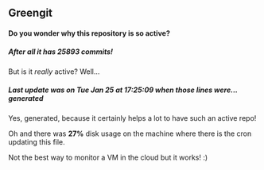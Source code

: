 ## Greengit

#### Do you wonder why this repository is so active?

##### After all it has 25893 commits!

But is it *really* active? Well...

##### Last update was on Tue Jan 25 at 17:25:09 when those lines were... generated

Yes, generated, because it certainly helps a lot to have such an active repo!

Oh and there was **27%** disk usage on the machine
where there is the cron updating this file.

Not the best way to monitor a VM in the cloud but it works! :)
